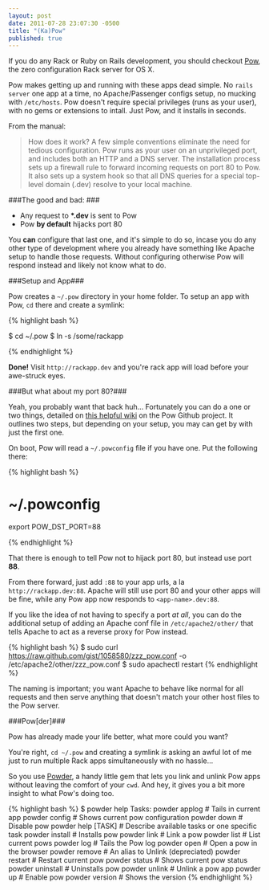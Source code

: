 ```yaml
---
layout: post
date: 2011-07-28 23:07:30 -0500
title: "(Ka)Pow"
published: true
---
```


If you do any Rack or Ruby on Rails development, you should checkout
[Pow][1], the zero configuration Rack server for OS X. 

Pow makes getting up and running with these apps dead simple.  No `rails server`
one app at a time, no Apache/Passenger configs setup, no mucking with `/etc/hosts`.  Pow doesn't 
require special privileges (runs as your user), with no gems or
extensions to intall.  Just Pow, and it installs in seconds.

From the manual:

>How does it work? A few simple conventions eliminate the need for tedious configuration. Pow runs as your user on an unprivileged port, and includes both an HTTP and a DNS server. The installation process sets up a firewall rule to forward incoming requests on port 80 to Pow. It also sets up a system hook so that all DNS queries for a special top-level domain (.dev) resolve to your local machine.


###The good and bad: ###

- Any request to **\*.dev** is sent to Pow
- Pow **by default** hijacks port 80

You **can** configure that last one, and it's simple to do so, incase you do any other type of development where you already have something like Apache setup to handle those requests. Without configuring otherwise Pow will respond instead and likely not know what to do.


###Setup and App###

Pow creates a `~/.pow` directory in your home folder. To setup an app
with Pow, `cd` there and create a symlink:

{% highlight bash %}

$ cd ~/.pow
$ ln -s /some/rackapp

{% endhighlight %}

**Done!**  Visit `http://rackapp.dev` and you're rack app will load
before your awe-struck eyes.

###But what about my port 80?###

Yeah, you probably want that back huh...
Fortunately you can do a one or two things, detailed on [this helpful wiki][2] on
the Pow Github project. It outlines two steps, but depending on your
setup, you may can get by with just the first one.

On boot, Pow will read a `~/.powconfig` file if you have one.  Put the
following there:

{% highlight bash %}
# ~/.powconfig
export POW_DST_PORT=88

{% endhighlight %}

That there is enough to tell Pow not to hijack port 80, but instead use
port **88**.

From there forward, just add `:88` to your app urls, a la
`http://rackapp.dev:88`. Apache will still use port 80 and your other
apps will be fine, while any Pow app now responds to
`<app-name>.dev:88`.

If you like the idea of not having to specify a port _at all_, you can
do the additional setup of adding an Apache conf file in
`/etc/apache2/other/` that tells Apache to act as a reverse proxy for
Pow instead.  

{% highlight bash %}
$ sudo curl https://raw.github.com/gist/1058580/zzz_pow.conf -o /etc/apache2/other/zzz_pow.conf
$ sudo apachectl restart
{% endhighlight %}


The naming is important; you want Apache to behave like normal for all
requests and then serve anything that doesn't match your other host
files to the Pow server.  

###Pow[der]###

Pow has already made your life better, what more could you want?  

You're right, `cd ~/.pow` and creating a symlink _is_ asking an awful lot of me 
just to run multiple Rack apps simultaneously with no hassle...

So you use [Powder][3], a handy little gem that lets you link and unlink Pow apps without
leaving the comfort of your `cwd`. And hey, it gives you a bit more insight to what Pow's doing too.

{% highlight bash %}
$ powder help
Tasks:
  powder applog       # Tails in current app
  powder config       # Shows current pow configuration
  powder down         # Disable pow
  powder help [TASK]  # Describe available tasks or one specific task
  powder install      # Installs pow
  powder link         # Link a pow
  powder list         # List current pows
  powder log          # Tails the Pow log
  powder open         # Open a pow in the browser
  powder remove       # An alias to Unlink (depreciated)
  powder restart      # Restart current pow
  powder status       # Shows current pow status
  powder uninstall    # Uninstalls pow
  powder unlink       # Unlink a pow app
  powder up           # Enable pow
  powder version      # Shows the version
{% endhighlight %}


[1]: http://pow.cx/
[2]: https://github.com/37signals/pow/wiki/Running-Pow-with-Apache
[3]: https://github.com/Rodreegez/powder
